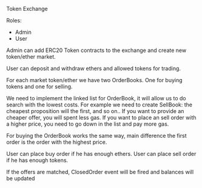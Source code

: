 Token Exchange

Roles:
- Admin
- User

Admin can add ERC20 Token contracts to the exchange and create new token/ether market.

User can deposit and withdraw ethers and allowed tokens for trading.

For each market token/ether we have two OrderBooks. One for buying tokens and one for selling.

We need to implement the linked list for OrderBook, it will allow us to do search with the lowest costs.
For example we need to create SellBook: the cheapest proposition will the first, and so on..
If you want to provide an cheaper offer, you will spent less gas.
If you want to place an sell order with a higher price, you need to go down in the list and pay more gas.

For buying the OrderBook works the same way, main difference the first order is the order with the highest price.

User can place buy order if he has enough ethers.
User can place sell order if he has enough tokens.

If the offers are matched, ClosedOrder event will be fired and balances will be updated
